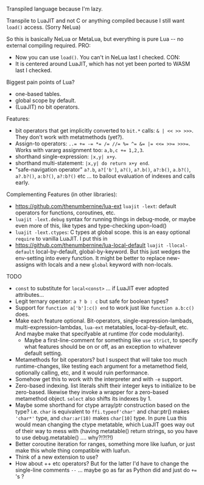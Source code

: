Transpiled language because I'm lazy.

Transpile to LuaJIT and not C or anything compiled because I still want `load()` access. (Sorry NeLua)

So this is basically NeLua or MetaLua, but everything is pure Lua -- no external compiling required.
PRO:
- Now you can use `load()`.  You can't in NeLua last I checked.
CON:
- It is centered around LuaJIT, which has not yet been ported to WASM last I checked.

Biggest pain points of Lua?
- one-based tables.
- global scope by default.
- (LuaJIT) no bit operators.

Features:
- bit operators that get implicitly converted to `bit.*` calls: `& | << >> >>>`.  They don't work with metatmethods (yet?).
- Assign-to operators: `..= += -= *= /= //= %= ^= &= |= <<= >>= >>>=`.  Works with vararg assignment too: `a,b,c += 1,2,3`.
- shorthand single-expression: `|x,y| x+y`.
- shorthand multi-statement: `|x,y| do return x+y end`.
- "safe-navigation operator" `a?.b`, `a?['b']`, `a?()`, `a?.b()`, `a?:b()`, `a.b?()`, `a?.b?()`, `a:b?()`, `a?:b?()` etc ... to bailout evaluation of indexes and calls early.

Complementing Features (in other libraries):
- https://github.com/thenumbernine/lua-ext `luajit -lext`: default operators for functions, coroutines, etc.
- `luajit -lext.debug` syntax for running things in debug-mode, or maybe even more of this, like types and type-checking upon-load()
- `luajit -lext.ctypes`: C types at global scope. this is an easy optional `require` to vanilla LuaJIT.  I put this in 
- https://github.com/thenumbernine/lua-local-default `luajit -llocal-default` local-by-default, global-by-keyword.  But this just wedges the env-setting into every function.  It might be better to replace new-assigns with locals and a new `global` keyword with non-locals.

TODO
- `const` to substitute for `local<const>` ... if LuaJIT ever adopted attributes...
- Legit ternary operator: `a ? b : c` but safe for boolean types?
- Support for `function a['b']:c() end` to work just like `function a.b:c()` does.
- Make each feature optional.  Bit-operators, single-expression-lambads, multi-expression-lambdas, `lua-ext` metatables, local-by-default, etc.   And maybe make that specifyable at runtime (for code modularity).
	- Maybe a first-line-comment for something like `use strict`, to specify what features should be on or off, as an exception to whatever default setting.
- Metamethods for bit operators? but I suspect that will take too much runtime-changes, like testing each argument for a metamethod field, optionally calling, etc, and it would ruin performance.
- Somehow get this to work with the interpreter and with `-e` support.
- Zero-based indexing.  list literals shift their integer keys to initialize to be zero-based.  likewise they invoke a wrapper for a zero-based metamethod object.  `select` also shifts its indexes by 1.
- Maybe some shorthand for ctype array/ptr construction based on the type? i.e. `char` is equivalent to `ffi.typeof'char'` and char:ptr() makes `'char*'` type, and `char:ar(10)` makes `char[10]` type.
	In pure Lua this would mean changing the ctype metatable, which LuaJIT goes way out of their way to mess with (having metatable() return strings, so you have to use debug.metatable() .... why?!?!?!)
- Better coroutine iteration for ranges, something more like luafun, or just make this whole thing compatible with luafun.
- Think of a new extension to use?
- How about ++ etc operators?  But for the latter I'd have to change the single-line comments `--` ...  maybe go as far as Python did and just do `+=` 's ?
